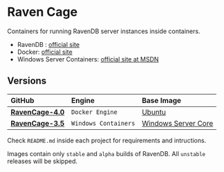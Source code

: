 # Raven Cage 

Containers for running RavenDB server instances inside containers.

* RavenDB : [official site](https://ravendb.net/)
* Docker: [official site](https://www.docker.com/)
* Windows Server Containers: [official site at MSDN](https://msdn.microsoft.com/virtualization/windowscontainers/containers_welcome)

## Versions
|GitHub|Engine|Base Image|
|:--|:--|:--|
|**[RavenCage-4.0](https://github.com/pizycki/RavenCage-4.0)**|`Docker Engine`|[Ubuntu](https://hub.docker.com/_/ubuntu/)|
|**[RavenCage-3.5](https://github.com/pizycki/RavenCage-3.5)**|`Windows Containers`|[Windows Server Core](https://hub.docker.com/r/microsoft/windowsservercore/)||

Check `README.md` inside each project for requirements and intructions.

Images contain only `stable` and `alpha` builds of RavenDB. All `unstable` releases will be skipped.

